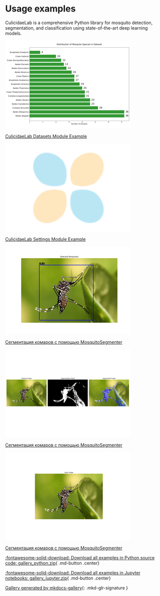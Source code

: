 # Usage examples

CulicidaeLab is a comprehensive Python library for mosquito detection, segmentation, and classification using state-of-the-art deep learning models.



<div class="mkd-glr-thumbcontainer" tooltip="This notebook demonstrates how to use the datasets module in CulicidaeLab.">
    <!--div class="figure align-default" id="id1"-->
        <img alt="CulicidaeLab Datasets Module Example" src="images\thumb\mkd_glr_datasets_example_thumb.png" />
        <p class="caption">
            <span class="caption-text">
                <a class="reference internal" href="datasets_example">
                    <span class="std std-ref">CulicidaeLab Datasets Module Example</span>
                </a>
            </span>
            <!--a class="headerlink" href="#id1" title="Permalink to this image"></a-->
        </p>
    <!--/div-->
</div>

<div class="mkd-glr-thumbcontainer" tooltip="This notebook demonstrates how to use the settings module in CulicidaeLab.">
    <!--div class="figure align-default" id="id1"-->
        <img alt="CulicidaeLab Settings Module Example" src="images\thumb\mkd_glr_settings_example_thumb.png" />
        <p class="caption">
            <span class="caption-text">
                <a class="reference internal" href="settings_example">
                    <span class="std std-ref">CulicidaeLab Settings Module Example</span>
                </a>
            </span>
            <!--a class="headerlink" href="#id1" title="Permalink to this image"></a-->
        </p>
    <!--/div-->
</div>

<div class="mkd-glr-thumbcontainer" tooltip="Этот туториал показывает, как использовать MosquitoSegmenter из библиотеки CulicidaeLab для вып...">
    <!--div class="figure align-default" id="id1"-->
        <img alt="Сегментация комаров с помощью MosquitoSegmenter" src="images\thumb\mkd_glr_tutorial_part_1_mosquito_detection_thumb.png" />
        <p class="caption">
            <span class="caption-text">
                <a class="reference internal" href="tutorial_part_1_mosquito_detection">
                    <span class="std std-ref">Сегментация комаров с помощью MosquitoSegmenter</span>
                </a>
            </span>
            <!--a class="headerlink" href="#id1" title="Permalink to this image"></a-->
        </p>
    <!--/div-->
</div>

<div class="mkd-glr-thumbcontainer" tooltip="Этот туториал показывает, как использовать MosquitoSegmenter из библиотеки CulicidaeLab для вып...">
    <!--div class="figure align-default" id="id1"-->
        <img alt="Сегментация комаров с помощью MosquitoSegmenter" src="images\thumb\mkd_glr_tutorial_part_2_mosquito_segmentation_thumb.png" />
        <p class="caption">
            <span class="caption-text">
                <a class="reference internal" href="tutorial_part_2_mosquito_segmentation">
                    <span class="std std-ref">Сегментация комаров с помощью MosquitoSegmenter</span>
                </a>
            </span>
            <!--a class="headerlink" href="#id1" title="Permalink to this image"></a-->
        </p>
    <!--/div-->
</div>

<div class="mkd-glr-thumbcontainer" tooltip="Этот туториал показывает, как использовать MosquitoSegmenter из библиотеки CulicidaeLab для вып...">
    <!--div class="figure align-default" id="id1"-->
        <img alt="Сегментация комаров с помощью MosquitoSegmenter" src="images\thumb\mkd_glr_tutorial_part_3_mosquito_classification_thumb.png" />
        <p class="caption">
            <span class="caption-text">
                <a class="reference internal" href="tutorial_part_3_mosquito_classification">
                    <span class="std std-ref">Сегментация комаров с помощью MosquitoSegmenter</span>
                </a>
            </span>
            <!--a class="headerlink" href="#id1" title="Permalink to this image"></a-->
        </p>
    <!--/div-->
</div>

<div class="mkd-glr-clear"></div>

<!-- docs_generated_gallery -->


<div id="download_links"></div>

[:fontawesome-solid-download: Download all examples in Python source code: gallery_python.zip](./gallery_python.zip){ .md-button .center}

[:fontawesome-solid-download: Download all examples in Jupyter notebooks: gallery_jupyter.zip](./gallery_jupyter.zip){ .md-button .center}


[Gallery generated by mkdocs-gallery](https://smarie.github.io/mkdocs-gallery){: .mkd-glr-signature }
